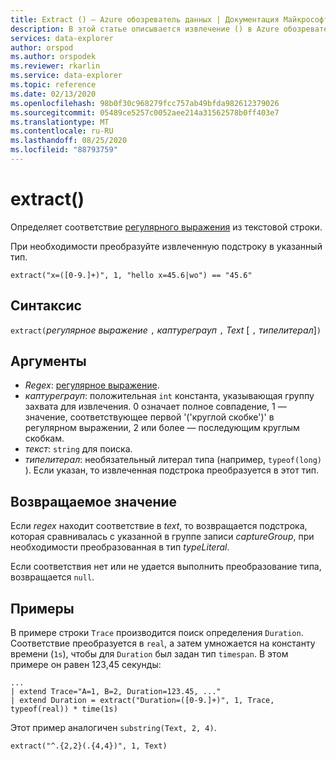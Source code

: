 ```yaml
---
title: Extract () — Azure обозреватель данных | Документация Майкрософт
description: В этой статье описывается извлечение () в Azure обозреватель данных.
services: data-explorer
author: orspod
ms.author: orspodek
ms.reviewer: rkarlin
ms.service: data-explorer
ms.topic: reference
ms.date: 02/13/2020
ms.openlocfilehash: 98b0f30c968279fcc757ab49bfda982612379026
ms.sourcegitcommit: 05489ce5257c0052aee214a31562578b0ff403e7
ms.translationtype: MT
ms.contentlocale: ru-RU
ms.lasthandoff: 08/25/2020
ms.locfileid: "88793759"
---
```

# <a name="extract"></a>extract()

Определяет соответствие [регулярного выражения](./re2.md) из текстовой строки. 

При необходимости преобразуйте извлеченную подстроку в указанный тип.

```kusto
extract("x=([0-9.]+)", 1, "hello x=45.6|wo") == "45.6"
```

## <a name="syntax"></a>Синтаксис

`extract(`*регулярное выражение* `,` *каптуреграуп* `,` *Text* [ `,` *типелитерал*]`)`

## <a name="arguments"></a>Аргументы

* *Regex*: [регулярное выражение](./re2.md).
* *каптуреграуп*: положительная `int` константа, указывающая группу захвата для извлечения. 0 означает полное совпадение, 1 — значение, соответствующее первой '('круглой скобке')' в регулярном выражении, 2 или более — последующим круглым скобкам.
* *текст*: `string` для поиска.
* *типелитерал*: необязательный литерал типа (например, `typeof(long)` ). Если указан, то извлеченная подстрока преобразуется в этот тип. 

## <a name="returns"></a>Возвращаемое значение

Если *regex* находит соответствие в *text*, то возвращается подстрока, которая сравнивалась с указанной в группе записи *captureGroup*, при необходимости преобразованная в тип *typeLiteral*.

Если соответствия нет или не удается выполнить преобразование типа, возвращается `null`. 

## <a name="examples"></a>Примеры

В примере строки `Trace` производится поиск определения `Duration`. Соответствие преобразуется в `real`, а затем умножается на константу времени (`1s`), чтобы для `Duration` был задан тип `timespan`. В этом примере он равен 123,45 секунды:

```kusto
...
| extend Trace="A=1, B=2, Duration=123.45, ..."
| extend Duration = extract("Duration=([0-9.]+)", 1, Trace, typeof(real)) * time(1s) 
```

Этот пример аналогичен `substring(Text, 2, 4)`.

```kusto
extract("^.{2,2}(.{4,4})", 1, Text)
```